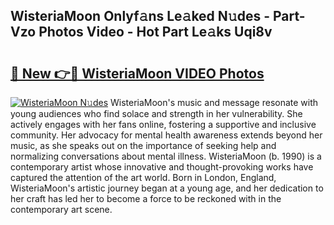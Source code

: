 ## WisteriaMoon Onlyf𝚊ns Le𝚊ked N𝚞des - Part-Vzo Photos Video - Hot Part Le𝚊ks Uqi8v

# <h2><a href="http://ac22340.deff.icu/?id=WisteriaMoon">🔗 New 👉🔴 WisteriaMoon VIDEO Photos</a></h2>

[![WisteriaMoon N𝚞des](https://i.imgur.com/rIISA9y.gif)](http://ac22340.deff.icu/?id=WisteriaMoon)
WisteriaMoon's music and message resonate with young audiences who find solace and strength in her vulnerability. She actively engages with her fans online, fostering a supportive and inclusive community. Her advocacy for mental health awareness extends beyond her music, as she speaks out on the importance of seeking help and normalizing conversations about mental illness. WisteriaMoon (b. 1990) is a contemporary artist whose innovative and thought-provoking works have captured the attention of the art world. Born in London, England, WisteriaMoon's artistic journey began at a young age, and her dedication to her craft has led her to become a force to be reckoned with in the contemporary art scene.
